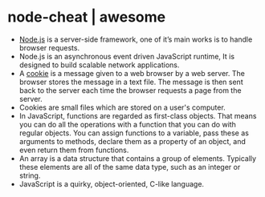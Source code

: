 # node-cheat | awesome
 
<ul>
    <li><a href='https://nodejs.org/en/about/' target='_blank'>Node.js</a> is a server-side framework, one of it’s main works is to handle browser requests.</li> 
    <li>Node.js is an asynchronous event driven JavaScript runtime, It is designed to build scalable network applications.</li> 
    <li>A <a href='http://www.webopedia.com/TERM/C/cookie.html' target='_blank'>cookie</a> is a message given to a web browser by a web server. The browser stores the message in a text file. The message is then sent back to the server each time the browser requests a page from the server.</li> 
    <li>Cookies are small files which are stored on a user's computer.</li>
    <li>In JavaScript, functions are regarded as first-class objects. That means you can do all the operations with a function that you can do with regular objects. You can assign functions to a variable, pass these as arguments to methods, declare them as a property of an object, and even return them from functions.</li>
    <li>An array is a data structure that contains a group of elements. Typically these elements are all of the same data type, such as an integer or string.</li>
    <li>JavaScript is a quirky, object-oriented, C-like language.</li>
<ul>